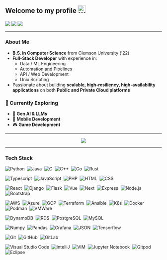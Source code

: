 <h2 align="left">

  Welcome to my profile
    <img src="https://raw.githubusercontent.com/Tarikul-Islam-Anik/Animated-Fluent-Emojis/master/Emojis/Hand%20gestures/Waving%20Hand.png" alt="Waving Hand" width="25" height="25" />
</h2>

<p align="left">
<a href="https://mikebrandin.com"><img src="https://img.shields.io/badge/Portfolio Website-222222?style=for-the-badge&logo=none%20Pages&logoColor=white"/></a>
<a href="https://linkedin.com/in/mikebrandin"><img src="https://img.shields.io/badge/-LinkedIn-0077B5?style=for-the-badge&logo=linkedin&logoColor=white"/></a>
<a href="https://twitter.com/mikejbrandin"><img src="https://img.shields.io/badge/-Twitter-1DA1F2?style=for-the-badge&logo=twitter&logoColor=white"/></a>
</p>

---

### About Me  
- **B.S. in Computer Science** from Clemson University ('22)  
- **Full-Stack Developer** with experience in:  
  - Data / ML Engineering  
  - Automation and Pipelines
  - API / Web Development
  - Unix Scripting
- Passionate about building **scalable, high-resiliency, high-availability applications** on both **Public and Private Cloud platforms**  

### 🚀 Currently Exploring  
- 🧠 **Gen AI & LLMs**  
- 📱 **Mobile Development**  
- 🎮 **Game Development**  

---

<p align="center"><img src="https://github-readme-stats.vercel.app/api/top-langs/?username=mikebrandin&layout=compact&hide=HTML&theme=chartreuse-dark"></p>

---

### Tech Stack

<!--  Backend -->

![Python](https://img.shields.io/badge/-Python-05122A?style=flat&logo=python)&nbsp;
![Java](https://img.shields.io/badge/-Java-05122A?style=flat&logo=Java&logoColor=FFA518)&nbsp;
![C](https://img.shields.io/badge/-C-05122A?style=flat&logo=C&logoColor=A8B9CC)&nbsp;
![C++](https://img.shields.io/badge/-C++-05122A?style=flat&logo=C%2B%2B&logoColor=00599C)&nbsp;
![Go](https://img.shields.io/badge/Rust-black?style=for-the-badge&logo=go&logoColor=#E57324)&nbsp;
![Rust](https://img.shields.io/badge/Rust-black?style=for-the-badge&logo=rust&logoColor=#E57324)&nbsp;

<!--  Frontend -->

![Typescript](https://img.shields.io/badge/TypeScript-007ACC?style=for-the-badge&logo=typescript&logoColor=white)&nbsp;
![JavaScript](https://img.shields.io/badge/-JavaScript-05122A?style=flat&logo=javascript)&nbsp;
![PHP](https://img.shields.io/badge/-PHP-05122A?style=flat&logo=php&logoColor=777BB4)&nbsp;
![HTML](https://img.shields.io/badge/-HTML-05122A?style=flat&logo=HTML5)&nbsp;
![CSS](https://img.shields.io/badge/-CSS-05122A?style=flat&logo=CSS3&logoColor=1572B6)&nbsp;

<!--  Web Frameworks -->

![React](https://img.shields.io/badge/React-20232A?style=for-the-badge&logo=react&logoColor=61DAFB)&nbsp;
![Django](https://img.shields.io/badge/-Django-05122A?style=flat&logo=django&logoColor=092E20)&nbsp;
![Flask](https://img.shields.io/badge/-Flask-05122A?style=flat&logo=flask)&nbsp;
![Vue](https://img.shields.io/badge/-vue-05122A?style=flat&logo=CSS3&logoColor=1572B6)&nbsp;
![Next](https://img.shields.io/badge/next%20js-000000?style=for-the-badge&logo=nextdotjs&logoColor=white)&nbsp;
![Express](https://img.shields.io/badge/Express%20js-000000?style=for-the-badge&logo=express&logoColor=white)&nbsp;
![Node.js](https://img.shields.io/badge/-Node.js-05122A?style=flat&logo=node.js&logoColor=339933)&nbsp;
![Bootstrap](https://img.shields.io/badge/-Bootstrap-05122A?style=flat&logo=bootstrap&logoColor=563D7C)&nbsp;

<!--  Cloud / Infra -->

![AWS](https://img.shields.io/badge/Amazon_AWS-FF9900?style=for-the-badge&logo=amazonaws&logoColor=white)&nbsp;
![Azure](https://img.shields.io/badge/microsoft%20azure-0089D6?style=for-the-badge&logo=microsoft-azure&logoColor=white)&nbsp;
![GCP](https://img.shields.io/badge/Google_Cloud-4285F4?style=for-the-badge&logo=google-cloud&logoColor=white)&nbsp;
![Terraform](https://img.shields.io/badge/Terraform-7B42BC?style=for-the-badge&logo=terraform&logoColor=white)&nbsp;
![Ansible](https://img.shields.io/badge/Ansible-000000?style=for-the-badge&logo=ansible&logoColor=white)&nbsp;
![K8s](https://img.shields.io/badge/Kubernetes-3069DE?style=for-the-badge&logo=kubernetes&logoColor=white)&nbsp;
![Docker](https://img.shields.io/badge/Docker-2CA5E0?style=for-the-badge&logo=docker&logoColor=white)&nbsp;
![Podman](https://img.shields.io/badge/podman-892CA0?style=for-the-badge&logo=podman&logoColor=white)&nbsp;
![VMWare](https://img.shields.io/badge/VMware-231f20?style=for-the-badge&logo=VMware&logoColor=white)&nbsp;

<!--  Databases -->

![DynamoDB](https://img.shields.io/badge/Amazon%20DynamoDB-4053D6?style=for-the-badge&logo=Amazon%20DynamoDB&logoColor=white)&nbsp;
![RDS](https://img.shields.io/badge/Amazon%20RDS-527FFF?style=for-the-badge&logo=amazon-rds&logoColor=white)&nbsp;
![PostgreSQL](https://img.shields.io/badge/-PostgreSQL-05122A?style=flat&logo=postgresql&logoColor=336791)&nbsp;
![MySQL](https://img.shields.io/badge/-MySQL-05122A?style=flat&logo=mysql&logoColor=4479A1)&nbsp;

<!--  Data / ML -->

![Numpy](https://img.shields.io/badge/Numpy-777BB4?style=for-the-badge&logo=numpy&logoColor=white)&nbsp;
![Pandas](https://img.shields.io/badge/Pandas-2C2D72?style=for-the-badge&logo=pandas&logoColor=white)&nbsp;
![Grafana](https://img.shields.io/badge/Grafana-F2F4F9?style=for-the-badge&logo=grafana&logoColor=orange&labelColor=F2F4F9)&nbsp;
![JSON](https://img.shields.io/badge/-JSON-05122A?style=flat&logo=json&logoColor=000000)&nbsp;
![Tensorflow](https://img.shields.io/badge/-Tensorflow-05122A?style=flat&logo=tensorflow&logoColor=FF6F00)&nbsp;

<!--  Version Control / CI/CD -->

![Git](https://img.shields.io/badge/-Git-05122A?style=flat&logo=git)&nbsp;
![GitHub](https://img.shields.io/badge/-GitHub-05122A?style=flat&logo=github)&nbsp;
![GitLab](https://img.shields.io/badge/-GitHub-05122A?style=flat&logo=gitlab)&nbsp;

<!--  IDEs -->

![Visual Studio Code](https://img.shields.io/badge/Visual_Studio_Code-0078D4?style=for-the-badge&logo=visual%20studio%20code&logoColor=white)&nbsp;
![IntelliJ](https://img.shields.io/badge/IntelliJ_IDEA-000000.svg?style=for-the-badge&logo=intellij-idea&logoColor=white)&nbsp;
![VIM](https://img.shields.io/badge/VIM-%2311AB00.svg?&style=for-the-badge&logo=vim&logoColor=white)&nbsp;
![Jupyter Notebook](https://img.shields.io/badge/-Jupyter%20Notebook-05122A?style=flat&logo=jupyter&logoColor=F37626)&nbsp;
![Gitpod](https://img.shields.io/badge/Gitpod-000000?style=for-the-badge&logo=gitpod&logoColor=#FFAE33
)&nbsp;
![Eclipse](https://img.shields.io/badge/Eclipse-2C2255?style=for-the-badge&logo=eclipse&logoColor=white)&nbsp;

